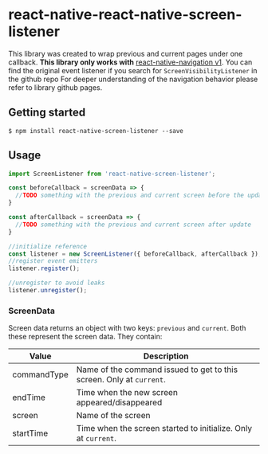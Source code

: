 
# react-native-react-native-screen-listener

This library was created to wrap previous and current pages under one callback.
**This library only works with** [react-native-navigation v1](https://github.com/wix/react-native-navigation).
You can find the original event listener if you search for `ScreenVisibilityListener` in the github repo
For deeper understanding of the navigation behavior please refer to library github pages.

## Getting started

`$ npm install react-native-screen-listener --save`

## Usage
```javascript
import ScreenListener from 'react-native-screen-listener';

const beforeCallback = screenData => {
  //TODO something with the previous and current screen before the update
}

const afterCallback = screenData => {
  //TODO something with the previous and current screen after update
}

//initialize reference
const listener = new ScreenListener({ beforeCallback, afterCallback });
//register event emitters
listener.register();

//unregister to avoid leaks
listener.unregister();
```
  
### ScreenData

Screen data returns an object with two keys: `previous` and `current`. Both these represent the screen data. 
They contain:

| Value | Description |
| --- | --- |
| commandType | Name of the command issued to get to this screen. Only at `current`. |
| endTime | Time when the new screen appeared/disappeared |
| screen | Name of the screen |
| startTime | Time when the screen started to initialize. Only at `current`. |
